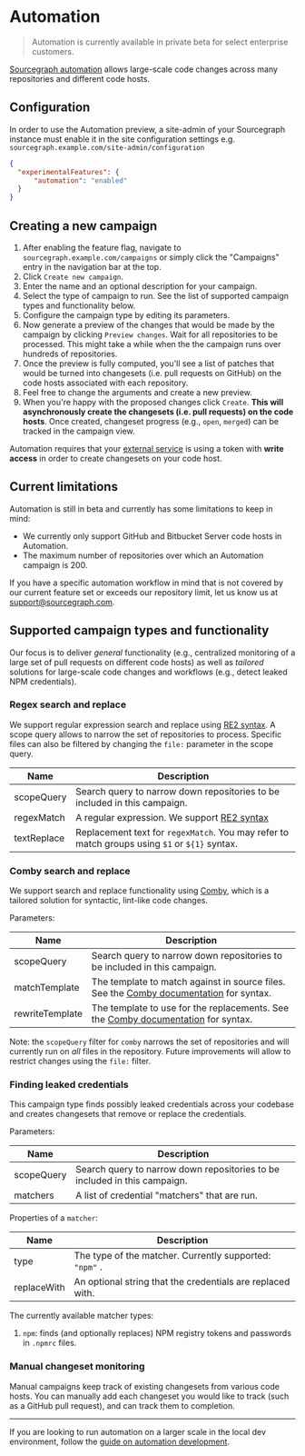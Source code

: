 # Automation

> Automation is currently available in private beta for select enterprise customers.

[Sourcegraph automation](https://about.sourcegraph.com/product/automation) allows large-scale code changes across many repositories and different code hosts.

## Configuration

In order to use the Automation preview, a site-admin of your Sourcegraph instance must enable it in the site configuration settings e.g. `sourcegraph.example.com/site-admin/configuration`

```json
{
  "experimentalFeatures": {
      "automation": "enabled"
  }
}
```

## Creating a new campaign

1. After enabling the feature flag, navigate to `sourcegraph.example.com/campaigns` or simply click the "Campaigns" entry in the navigation bar at the top.
1. Click `Create new campaign`.
1. Enter the name and an optional description for your campaign.
1. Select the type of campaign to run. See the list of supported campaign types and functionality below.
1. Configure the campaign type by editing its parameters.
1. Now generate a preview of the changes that would be made by the campaign by clicking `Preview changes`. Wait for all repositories to be processed. This might take a while when the the campaign runs over hundreds of repositories.
1. Once the preview is fully computed, you'll see a list of patches that would be turned into changesets (i.e. pull requests on GitHub) on the code hosts associated with each repository.
1. Feel free to change the arguments and create a new preview.
1. When you're happy with the proposed changes click `Create`. **This will asynchronously create the changesets (i.e. pull requests) on the code hosts**. Once created, changeset progress (e.g., `open`, `merged`) can be tracked in the campaign view.

Automation requires that your [external service](../admin/external_service.md) is using a token with **write access** in order to create changesets on your code host.

## Current limitations

Automation is still in beta and currently has some limitations to keep in mind:

- We currently only support GitHub and Bitbucket Server code hosts in Automation.
- The maximum number of repositories over which an Automation campaign is 200.

If you have a specific automation workflow in mind that is not covered by our current feature set or exceeds our repository limit, let us know us at <support@sourcegraph.com>.

## Supported campaign types and functionality

Our focus is to deliver _general_ functionality (e.g., centralized monitoring of a large set of pull requests on different code hosts) as well as _tailored_ solutions for large-scale code changes and workflows (e.g., detect leaked NPM credentials).

### Regex search and replace

We support regular expression search and replace using [RE2 syntax](https://github.com/google/re2/wiki/Syntax). A scope query allows to narrow the set of repositories to process. Specific files can also be filtered by changing the `file:` parameter in the scope query.

| Name            | Description                                                                                    |
| --------------- | ---------------------------------------------------------------------------------------------- |
| scopeQuery      | Search query to narrow down repositories to be included in this campaign.                      |
| regexMatch      | A regular expression. We support [RE2 syntax](https://github.com/google/re2/wiki/Syntax)
| textReplace     | Replacement text for `regexMatch`. You may refer to match groups using `$1` or `${1}` syntax.  |

### Comby search and replace

We support search and replace functionality using [Comby](https://comby.dev), which is a tailored solution for syntactic, lint-like code changes.

Parameters:

| Name            | Description                                                                                    |
| --------------- | ---------------------------------------------------------------------------------------------- |
| scopeQuery      | Search query to narrow down repositories to be included in this campaign.                            |
| matchTemplate   | The template to match against in source files. See the [Comby documentation](https://comby.dev/#match-syntax) for syntax. |
| rewriteTemplate | The template to use for the replacements. See the [Comby documentation](https://comby.dev/#match-syntax) for syntax.      |

Note: the `scopeQuery` filter for `comby` narrows the set of repositories and will currently run on _all_ files in the repository. Future improvements will allow to restrict changes using the `file:` filter.

### Finding leaked credentials

This campaign type finds possibly leaked credentials across your codebase and creates changesets that remove or replace the credentials.

Parameters:

| Name            | Description                                                                                    |
| --------------- | ---------------------------------------------------------------------------------------------- |
| scopeQuery      | Search query to narrow down repositories to be included in this campaign.                      |
| matchers        | A list of credential "matchers" that are run.                                                  |

Properties of a `matcher`:

| Name            | Description                                                                                    |
| --------------- | ---------------------------------------------------------------------------------------------- |
| type            | The type of the matcher. Currently supported: `"npm"`                   .                      |
| replaceWith     | An optional string that the credentials are replaced with.                                     |


The currently available matcher types:

1. `npm`: finds (and optionally replaces) NPM registry tokens and passwords in `.npmrc` files.

### Manual changeset monitoring

Manual campaigns keep track of existing changesets from various code hosts. You can manually add each changeset you would like to track (such as a GitHub pull request), and can track them to completion.

---

If you are looking to run automation on a larger scale in the local dev environment, follow the [guide on automation development](../dev/automation_development.md).
